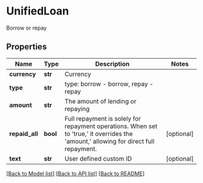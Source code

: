 # UnifiedLoan

Borrow or repay
## Properties
Name | Type | Description | Notes
------------ | ------------- | ------------- | -------------
**currency** | **str** | Currency | 
**type** | **str** | type: borrow - borrow, repay - repay | 
**amount** | **str** | The amount of lending or repaying | 
**repaid_all** | **bool** | Full repayment is solely for repayment operations. When set to &#39;true,&#39; it overrides the &#39;amount,&#39; allowing for direct full repayment. | [optional] 
**text** | **str** | User defined custom ID | [optional] 

[[Back to Model list]](../README.md#documentation-for-models) [[Back to API list]](../README.md#documentation-for-api-endpoints) [[Back to README]](../README.md)


